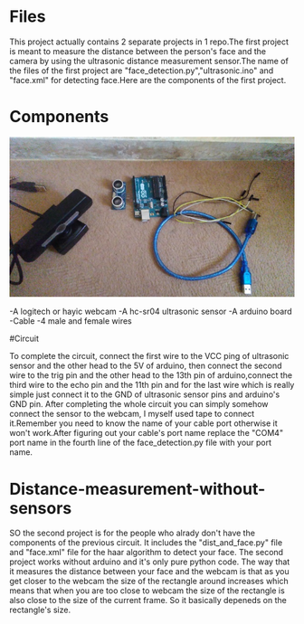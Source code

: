 # Files

This project actually contains 2 separate projects in 1 repo.The first project is meant to measure the distance between the
person's face and the camera by using the ultrasonic distance measurement sensor.The name of the files of the first project are
"face_detection.py","ultrasonic.ino" and "face.xml" for detecting face.Here are the components of the first project.

# Components

![](https://github.com/Moeed1mdnzh/Distance-Detection/blob/master/components.jpg)

-A logitech or hayic webcam
-A hc-sr04 ultrasonic sensor
-A arduino board
-Cable
-4 male and female wires

#Circuit

To complete the circuit, connect the first wire to the VCC ping of ultrasonic sensor and the other head to the 5V of arduino,
then connect the second wire to the trig pin and the other head to the 13th pin of arduino,connect the third wire to the echo pin
and the 11th pin and for the last wire which is really simple just connect it to the GND of ultrasonic sensor pins and arduino's GND pin.
After completing the whole circuit you can simply somehow connect the sensor to the webcam, I myself used tape to connect it.Remember 
you need to know the name of your cable port otherwise it won't work.After figuring out your cable's port name replace the "COM4" port name in 
the fourth line of the face_detection.py file with your port name.

# Distance-measurement-without-sensors

SO the second project is for the people who alrady don't have the components of the previous circuit.
It includes the "dist_and_face.py" file and "face.xml" file for the haar algorithm to detect your face.
The second project works without arduino and it's only pure python code. The way that it measures the distance
between your face and the webcam is that as you get closer to the webcam the size of the rectangle around increases
which means that when you are too close to webcam the size of the rectangle is also close to the size of the current frame.
So it basically depeneds on the rectangle's size.